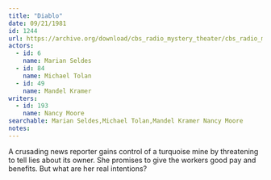 ```yaml
---
title: "Diablo"
date: 09/21/1981
id: 1244
url: https://archive.org/download/cbs_radio_mystery_theater/cbs_radio_mystery_theater-1201-1250.zip/cbs_radio_mystery_theater-1201-1250%2Fcbsrmt_1244_diablo.mp3
actors:  
  - id: 6
    name: Marian Seldes  
  - id: 84
    name: Michael Tolan  
  - id: 49
    name: Mandel Kramer
writers:  
  - id: 193
    name: Nancy Moore
searchable: Marian Seldes,Michael Tolan,Mandel Kramer Nancy Moore
notes:  
---
```

A crusading news reporter gains control of a turquoise mine by threatening to tell lies about its owner. She promises to give the workers good pay and benefits. But what are her real intentions?